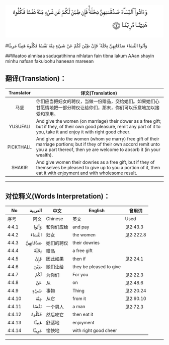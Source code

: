 ![004:004](images/004_004.gif)

#وَآتُوا النِّسَاءَ صَدُقَاتِهِنَّ نِحْلَةً ۚ فَإِنْ طِبْنَ لَكُمْ عَنْ شَيْءٍ مِنْهُ نَفْسًا فَكُلُوهُ هَنِيئًا مَرِيئًا 

##Waatoo alnnisaa saduqatihinna nihlatan fain tibna lakum AAan shayin minhu nafsan fakuloohu haneean mareean 

## 翻译(Translation)：

| Translator | 译文(Translation)                                            |
| :--------: | ------------------------------------------------------------ |
|    马坚    | 你们应当把妇女的聘仪，当做一份赠品，交给她们。如果她们心甘愿情地把一部分聘仪让给你们，那末，你们可以乐意地加以接受和享用。 |
|  YUSUFALI  | And give the women (on marriage) their dower as a free gift; but if they, of their own good pleasure, remit any part of it to you, take it and enjoy it with right good cheer. |
| PICKTHALL  | And give unto the women (whom ye marry) free gift of their marriage portions; but if they of their own accord remit unto you a part thereof, then ye are welcome to absorb it (in your wealth). |
|   SHAKIR   | And give women their dowries as a free gift, but if they of themselves be pleased to give up to you a portion of it, then eat it with enjoyment and with wholesome result. |

---

## 对位释义(Words Interpretation)：

| No   | العربية | 中文    | English | 曾用词 |
| ---- | ------: | ------- | ------- | ------ |
| 序号 |    阿文 | Chinese | 英文    | Used   |
| 4:4.1  | وَآتُوا   | 和你们应给 | and pay                 | 见2:43.3  |
| 4:4.2  | النِّسَاءَ  | 妇女       | the women               | 见2:222.8 |
| 4:4.3  | صَدُقَاتِهِنَّ | 她们的聘仪 | their dowries           |           |
| 4:4.4  | نِحْلَةً    | 赠品       | a free gift             |           |
| 4:4.5  | فَإِنْ     | 因此如果   | then if                 | 见2:24.1  |
| 4:4.6  | طِبْنَ     | 她们让给   | they be pleased to give |           |
| 4:4.7  | لَكُمْ     | 为你们     | For you                 | 见2:22.3  |
| 4:4.8  | عَنْ      | 从         | on                      | 见2:48.6  |
| 4:4.9  | شَيْءٍ     | 事物       | Thing                   | 见2:20.24 |
| 4:4.10 | مِنْهُ     | 从它       | from it                 | 见2:60.10 |
| 4:4.11 | نَفْسًا    | 一个男人   | a man                   | 见2:72.3  |
| 4:4.12 | فَكُلُوهُ   | 然后吃它   | then eat it             |           |
| 4:4.13 | هَنِيئًا   | 舒适地     | enjoyment               |           |
| 4:4.14 | مَرِيئًا   | 愉快地     | with right good cheer   |           |

---

